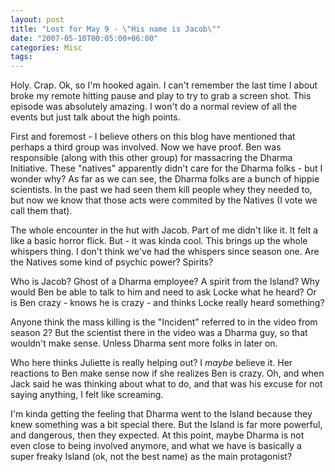 ```yaml
---
layout: post
title: "Lost for May 9 - \"His name is Jacob\""
date: "2007-05-10T00:05:00+06:00"
categories: Misc 
tags: 
---
```


Holy. Crap. Ok, so I'm hooked again. I can't remember the last time I about broke my remote hitting pause and play to try to grab a screen shot. This episode was absolutely amazing. I won't do a normal review of all the events but just talk about the high points.

First and foremost - I believe others on this blog have mentioned that perhaps a third group was involved. Now we have proof. Ben was responsible (along with this other group) for massacring the Dharma Initiative. These "natives" apparently didn't care for the Dharma folks - but I wonder why? As far as we can see, the Dharma folks are a bunch of hippie scientists.  In the past we had seen them kill people whey they needed to, but now we know that those acts were commited by the Natives (I vote we call them that). 

The whole encounter in the hut with Jacob. Part of me didn't like it. It felt a like a basic horror flick. But - it was kinda cool. This brings up the whole whispers thing. I don't think we've had the whispers since season one. Are the Natives some kind of psychic power? Spirits?

Who is Jacob? Ghost of a Dharma employee? A spirit from the Island? Why would Ben be able to talk to him and need to ask Locke what he heard? Or is  Ben crazy - knows he is crazy - and thinks Locke really heard something?

Anyone think the mass killing is the "Incident" referred to in the video from season 2? But the scientist there in the video was a Dharma guy, so that wouldn't make sense. Unless Dharma sent more folks in later on. 

Who here thinks Juliette is really helping out? I <i>maybe</i> believe it. Her reactions to Ben make sense now if she realizes Ben is crazy. Oh, and when Jack said he was thinking about what to do, and that was his excuse for not saying anything, I felt like screaming. 

I'm kinda getting the feeling that Dharma went to the Island because they knew something was a bit special there. But the Island is far more powerful, and dangerous, then they expected. At this point, maybe Dharma is not even close to being involved anymore, and what we have is basically a super freaky Island (ok, not the best name) as the main protagonist?